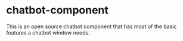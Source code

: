# chatbot-component
This is an open source chatbot component that has most of the basic features a chatbot window needs.
